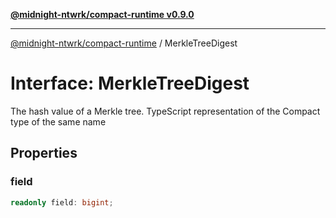 [**@midnight-ntwrk/compact-runtime v0.9.0**](../README.md)

***

[@midnight-ntwrk/compact-runtime](../globals.md) / MerkleTreeDigest

# Interface: MerkleTreeDigest

The hash value of a Merkle tree. TypeScript representation of the Compact
type of the same name

## Properties

### field

```ts
readonly field: bigint;
```
